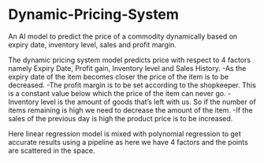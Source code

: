 # Dynamic-Pricing-System
An AI model to predict the price of a commodity dynamically based on expiry date, inventory level, sales and profit margin.

The dynamic pricing system model predicts price with respect to 4 factors namely Expiry Date, Profit gain, Inventory level and Sales History.
-As the expiry date of the item becomes closer the price of the item is to be decreased.
-The profit margin is to be set according to the shopkeeper. This is a constant value below which the price of the item can never go.
-Inventory level is the amount of goods that’s left with us. So if the number of items remaining is high we need to decrease the amount of the item.
-If the sales of the previous day is high the product price is to be increased.

Here linear regression model is mixed with polynomial regression to get accurate results using a pipeline as here we have 4 factors and the points are scattered in the space. 


